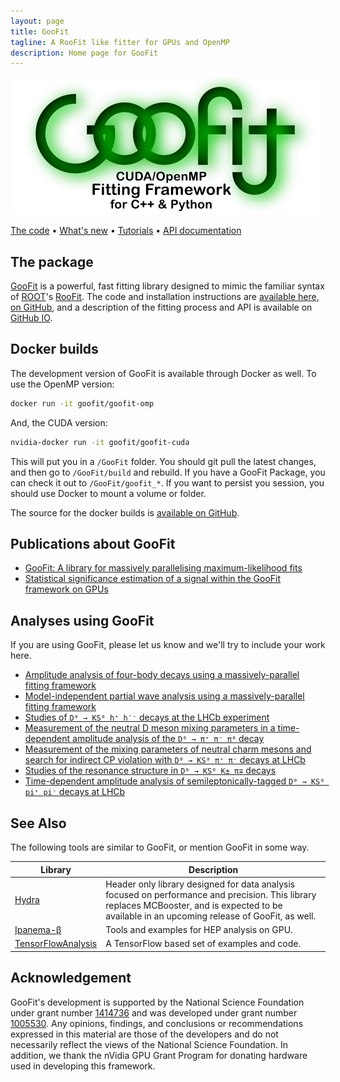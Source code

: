 ```yaml
---
layout: page
title: GooFit
tagline: A RooFit like fitter for GPUs and OpenMP
description: Home page for GooFit
---
```


[![GooFit Logo](./images/GooFitLogo.png)][GooFit]

[The code][GooFit] • [What's new](https://github.com/GooFit/GooFit/blob/master/CHANGELOG.md) • [Tutorials] • [API documentation]


## The package

[GooFit] is a powerful, fast fitting library designed to mimic the familiar syntax of [ROOT](https://root.cern.ch)'s [RooFit](http://roofit.sourceforge.net). The code and installation instructions are [available here, on GitHub][GooFit], and a description of the fitting process and API is available on [GitHub IO](https://GooFit.github.io/GooFit).


## Docker builds

The development version of GooFit is available through Docker as well. To use the OpenMP version:

```bash
docker run -it goofit/goofit-omp
```

And, the CUDA version:

```bash
nvidia-docker run -it goofit/goofit-cuda
```

This will put you in a `/GooFit` folder. You should git pull the latest changes, and then go to `/GooFit/build` and rebuild. If you have a GooFit Package, you can check it out to `/GooFit/goofit_*`. If you want to persist you session, you should use Docker to mount a volume or folder.

The source for the docker builds is [available on GitHub](https://github.com/GooFit/goofit-docker).

## Publications about GooFit

* [GooFit: A library for massively parallelising maximum-likelihood fits](http://inspirehep.net/record/1302129)
* [Statistical significance estimation of a signal within the GooFit framework on GPUs](http://inspirehep.net/record/1519638)

## Analyses using GooFit

If you are using GooFit, please let us know and we'll try to include your work here.

* [Amplitude analysis of four-body decays using a massively-parallel fitting framework](http://inspirehep.net/record/1514733)
* [Model-independent partial wave analysis using a massively-parallel fitting framework](http://inspirehep.net/record/1516800)
* [Studies of `D⁰ → KS⁰ h⁺ h′⁻` decays at the LHCb experiment](http://inspirehep.net/record/1503518)
* [Measurement of the neutral D meson mixing parameters in a time-dependent amplitude analysis of the `D⁰ → π⁺ π⁻ π⁰` decay](http://inspirehep.net/record/1441203)
* [Measurement of the mixing parameters of neutral charm mesons and search for indirect CP violation with `D⁰ → KS⁰ π⁺ π⁻` decays at LHCb](http://inspirehep.net/record/1503629)
* [Studies of the resonance structure in `D⁰ → KS⁰ K± π∓` decays](http://inspirehep.net/record/1394391)
* [Time-dependent amplitude analysis of semileptonically-tagged `D⁰ → KS⁰ pi⁺ pi⁻` decays at LHCb](http://inspirehep.net/record/1264020)

## See Also

The following tools are similar to GooFit, or mention GooFit in some way.

| Library   | Description |
|-----------|-------------|
| [Hydra](https://github.com/MultithreadCorner/Hydra) | Header only library designed for data analysis focused on performance and precision. This library replaces MCBooster, and is expected to be available in an upcoming release of GooFit, as well. |
| [Ipanema-β](http://inspirehep.net/record/1602619) | Tools and examples for HEP analysis on GPU. |
| [TensorFlowAnalysis](https://gitlab.cern.ch/poluekt/TensorFlowAnalysis) | A TensorFlow based set of examples and code. |

 
## Acknowledgement 

GooFit's development is supported by the National Science Foundation under grant number [1414736]
and was developed under grant number [1005530]. 
Any opinions, findings, and conclusions or recommendations expressed in this material are those of the developers
and do not necessarily reflect the views of the National Science Foundation.
In addition, we thank the nVidia GPU Grant Program for donating hardware used in developing this framework.

[GooFit]:            https://github.com/GooFit/GooFit
[1005530]:           https://nsf.gov/awardsearch/showAward?AWD_ID=1005530
[1414736]:           https://nsf.gov/awardsearch/showAward?AWD_ID=1414736
[Tutorials]:         https://goofit.gitlab.io/Goo2Torial
[API documentation]: https://GooFit.github.io/GooFit
